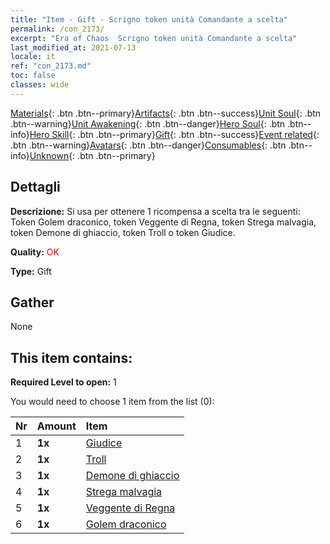 ```yaml
---
title: "Item - Gift - Scrigno token unità Comandante a scelta"
permalink: /con_2173/
excerpt: "Era of Chaos  Scrigno token unità Comandante a scelta"
last_modified_at: 2021-07-13
locale: it
ref: "con_2173.md"
toc: false
classes: wide
---
```

 [Materials](/ItemsIT/){: .btn .btn--primary}[Artifacts](/ItemsIT/Artifacts/){: .btn .btn--success}[Unit Soul](/ItemsIT/UnitSoul/){: .btn .btn--warning}[Unit Awakening](/ItemsIT/UnitAwakening/){: .btn .btn--danger}[Hero Soul](/ItemsIT/HeroSoul/){: .btn .btn--info}[Hero Skill](/ItemsIT/HeroSkill/){: .btn .btn--primary}[Gift](/ItemsIT/Gift/){: .btn .btn--success}[Event related](/ItemsIT/Events/){: .btn .btn--warning}[Avatars](/ItemsIT/Avatars/){: .btn .btn--danger}[Consumables](/ItemsIT/Consumables/){: .btn .btn--info}[Unknown](/ItemsIT/Unknown/){: .btn .btn--primary}

## Dettagli
 **Descrizione:** Si usa per ottenere 1 ricompensa a scelta tra le seguenti: Token Golem draconico, token Veggente di Regna, token Strega malvagia, token Demone di ghiaccio, token Troll o token Giudice.

 **Quality:** <span style="color: #FF0000">OK</span>

 **Type:** Gift

## Gather

  None

## This item contains:

 **Required Level to open:** 1

 You would need to choose 1 item from the list (0):

  | Nr | Amount |     Item    |
  |:---|:-------|:------------|
  | 1 |  **1x** | [Giudice](/ItemsIT/unt_198/) |  | 
  | 2 |  **1x** | [Troll](/ItemsIT/unt_225/) |  | 
  | 3 |  **1x** | [Demone di ghiaccio](/ItemsIT/unt_269/) |  | 
  | 4 |  **1x** | [Strega malvagia](/ItemsIT/unt_252/) |  | 
  | 5 |  **1x** | [Veggente di Regna](/ItemsIT/unt_279/) |  | 
  | 6 |  **1x** | [Golem draconico](/ItemsIT/unt_243/) |  | 
